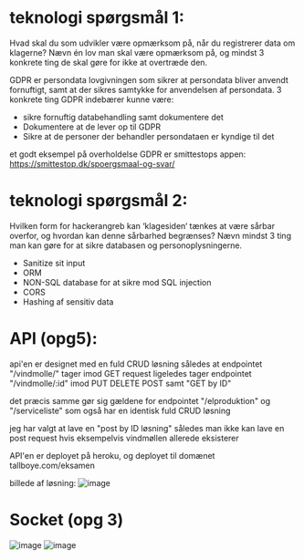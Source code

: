 # teknologi spørgsmål 1:
Hvad skal du som udvikler være opmærksom på, når du registrerer data om klagerne? Nævn én lov man skal være opmærksom på, og mindst 3 konkrete ting de skal gøre for ikke at overtræde den.

GDPR er persondata lovgivningen som sikrer at persondata bliver anvendt fornuftigt, samt at der sikres samtykke for anvendelsen af persondata.
3 konkrete ting GDPR indebærer kunne være:
- sikre fornuftig databehandling samt dokumentere det
- Dokumentere at de lever op til GDPR
- Sikre at de personer der behandler persondataen er kyndige til det

et godt eksempel på overholdelse GDPR er smittestops appen:  
https://smittestop.dk/spoergsmaal-og-svar/

# teknologi spørgsmål 2:
Hvilken form for hackerangreb kan ‘klagesiden‘ tænkes at være sårbar overfor, og hvordan kan denne sårbarhed begrænses? 
Nævn mindst 3 ting man kan gøre for at sikre databasen og personoplysningerne.
- Sanitize sit input
- ORM
- NON-SQL database for at sikre mod SQL injection
- CORS
- Hashing af sensitiv data


# API (opg5):
api'en er designet med en fuld CRUD løsning således at endpointet "/vindmolle/" tager imod GET request
ligeledes tager endpointet "/vindmolle/:id" imod PUT DELETE POST samt "GET by ID"

det præcis samme gør sig gældene for endpointet "/elproduktion" og "/serviceliste" som også har en identisk fuld CRUD løsning

jeg har valgt at lave en "post by ID løsning" således man ikke kan lave en post request hvis eksempelvis vindmøllen allerede eksisterer

API'en er deployet på heroku, og deployet til domænet tallboye.com/eksamen

billede af løsning:
![image](https://user-images.githubusercontent.com/70659124/148546555-9c5c396f-8e25-4c9e-bf43-8d19b4431625.png)


# Socket (opg 3)
![image](https://user-images.githubusercontent.com/70659124/148545279-570d800b-99c9-464d-b887-6899cfc0878c.png)
![image](https://user-images.githubusercontent.com/70659124/148545329-5fdd60e3-703a-4cd9-a9fc-c3d311f26b3d.png)

